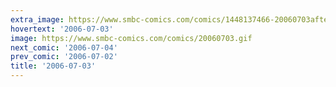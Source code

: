 ```yaml
---
extra_image: https://www.smbc-comics.com/comics/1448137466-20060703after.png
hovertext: '2006-07-03'
image: https://www.smbc-comics.com/comics/20060703.gif
next_comic: '2006-07-04'
prev_comic: '2006-07-02'
title: '2006-07-03'
---
```


